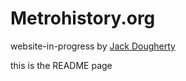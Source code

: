 # Metrohistory.org

website-in-progress by [Jack Dougherty](http://jackdougherty.org)

this is the README page
